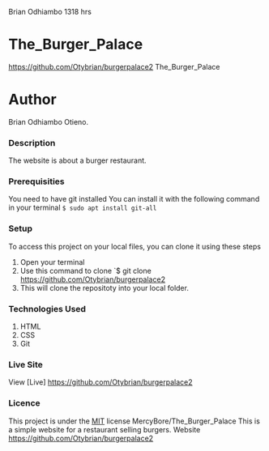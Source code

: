 Brian Odhiambo  1318 hrs
# The_Burger_Palace
https://github.com/Otybrian/burgerpalace2
The_Burger_Palace
# Author
Brian Odhiambo Otieno.
### Description
The website is about a burger restaurant.
### Prerequisities
You need to have git installed
You can install it with the following command in your terminal
`$ sudo apt install git-all`
### Setup
To access this project on your local files, you can clone it using these steps
1. Open your terminal
1. Use this command to clone `$ git clone
https://github.com/Otybrian/burgerpalace2
1. This will clone the repositoty into your local folder.
### Technologies Used
1. HTML
1. CSS
1. Git
### Live Site
View [Live]  https://github.com/Otybrian/burgerpalace2
### Licence
This project is under the  [MIT](license) license
MercyBore/The_Burger_Palace
This is a simple website for a restaurant selling burgers.
Website
https://github.com/Otybrian/burgerpalace2